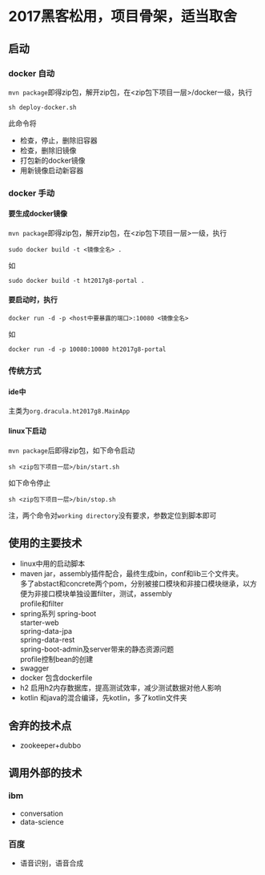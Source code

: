 # 2017黑客松用，项目骨架，适当取舍

## 启动

### docker 自动
`mvn package`即得zip包，解开zip包，在<zip包下项目一层>/docker一级，执行
```
sh deploy-docker.sh
```
此命令将
* 检查，停止，删除旧容器
* 检查，删除旧镜像
* 打包新的docker镜像
* 用新镜像启动新容器

### docker 手动
#### 要生成docker镜像
`mvn package`即得zip包，解开zip包，在<zip包下项目一层>一级，执行
```
sudo docker build -t <镜像全名> .
```
如
```
sudo docker build -t ht2017g8-portal .
```

#### 要启动时，执行
```
docker run -d -p <host中要暴露的端口>:10080 <镜像全名>
```
如
```
docker run -d -p 10080:10080 ht2017g8-portal
```

### 传统方式

#### ide中
主类为`org.dracula.ht2017g8.MainApp`

#### linux下启动
`mvn package`后即得zip包，如下命令启动
```
sh <zip包下项目一层>/bin/start.sh
```
如下命令停止
```
sh <zip包下项目一层>/bin/stop.sh
```
注，两个命令对`working directory`没有要求，参数定位到脚本即可

## 使用的主要技术
* linux中用的启动脚本
* maven
jar，assembly插件配合，最终生成bin，conf和lib三个文件夹。  
多了abstact和concrete两个pom，分别被接口模块和非接口模块继承，以方便为非接口模块单独设置filter，测试，assembly  
profile和filter  
* spring系列
spring-boot  
starter-web  
spring-data-jpa  
spring-data-rest   
spring-boot-admin及server带来的静态资源问题  
profile控制bean的创建  
* swagger
* docker
包含dockerfile
* h2
启用h2内存数据库，提高测试效率，减少测试数据对他人影响
* kotlin
和java的混合编译，先kotlin，多了kotlin文件夹

## 舍弃的技术点
* zookeeper+dubbo

## 调用外部的技术

### ibm
* conversation
* data-science

### 百度
* 语音识别，语音合成
